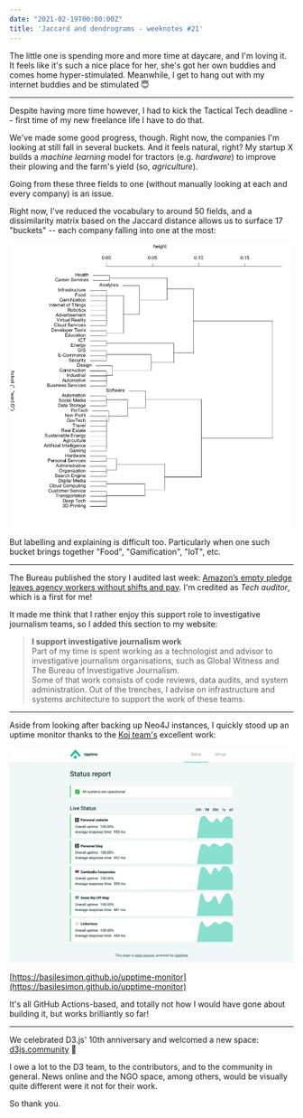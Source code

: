 ```yaml
---
date: "2021-02-19T00:00:00Z"
title: 'Jaccard and dendrograms - weeknotes #21'
---
```



The little one is spending more and more time at daycare, and I'm loving it.  
It feels like it's such a nice place for her, she's got her own buddies and comes home hyper-stimulated. Meanwhile, I get to hang out with my internet buddies and be stimulated 😇

---

Despite having more time however, I had to kick the Tactical Tech deadline -- first time of my new freelance life I have to do that.

We've made some good progress, though. Right now, the companies I'm looking at still fall in several buckets. And it feels natural, right? My startup X builds a _machine learning_ model for tractors (e.g. _hardware_) to improve their plowing and the farm's yield (so, _agriculture_).

Going from these three fields to one (without manually looking at each and every company) is an issue.

Right now, I've reduced the vocabulary to around 50 fields, and a dissimilarity matrix based on the Jaccard distance allows us to surface 17 "buckets" -- each company falling into one at the most:

![Dendrogram of company categories](assets/ward-dendro.png)

But labelling and explaining is difficult too. Particularly when one such bucket brings together "Food", "Gamification", "IoT", etc. 

---

The Bureau published the story I audited last week: 
[Amazon’s empty pledge leaves agency workers without shifts and pay](https://www.thebureauinvestigates.com/stories/2021-02-18/amazons-empty-pledge-leaves-agency-workers-without-shifts-and-pay). I'm credited as _Tech auditor_, which is a first for me!

It made me think that I rather enjoy this support role to investigative journalism teams, so I added this section to my website:

> **I support investigative journalism work**  
Part of my time is spent working as a technologist and advisor to investigative journalism organisations, such as Global Witness and The Bureau of Investigative Journalism.  
Some of that work consists of code reviews, data audits, and system administration. Out of the trenches, I advise on infrastructure and systems architecture to support the work of these teams.

---

Aside from looking after backing up Neo4J instances, I quickly stood up an uptime monitor thanks to the [Koj team's](https://twitter.com/kojengineering) excellent work: 

![Screenshot of my uptime monitor](assets/upptime-monitor.png)

[https://basilesimon.github.io/upptime-monitor](https://basilesimon.github.io/upptime-monitor)

It's all GitHub Actions-based, and totally not how I would have gone about building it, but works brilliantly so far!

---

We celebrated D3.js' 10th anniversary and welcomed a new space: [d3js.community](https://d3js.community/) 🎉

I owe a lot to the D3 team, to the contributors, and to the community in general. News online and the NGO space, among others, would be visually quite different were it not for their work.

So thank you.
